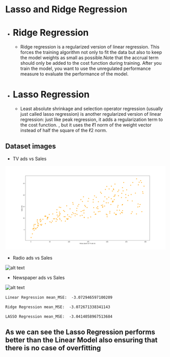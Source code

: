 # Lasso and Ridge Regression

- # Ridge Regression
    - Ridge regression is a regularized version of linear regression. This forces the training algorithm not only to fit the data but also to keep the model weights as small as possible.Note that the accrual term should only be added to the cost function during training. After you train the model, you want to use the unregulated performance measure to evaluate the performance of the model.


- # Lasso Regression
    - Least absolute shrinkage and selection operator regression (usually just called lasso regression) is another regularized version of linear regression: just like peak regression, it adds a regularization term to the cost function. , but it uses the ℓ1 norm of the weight vector instead of half the square of the ℓ2 norm.

## Dataset images

- TV ads vs Sales

![alt text](https://github.com/vsahasrabudhe96/Machine_Learning_Practice/blob/e95e8c5387f114bb80c05af3ffe02187e936bf20/LassoandRidge/ads_vs_sales.png)

- Radio ads vs Sales

![alt text](https://github.com/vsahasrabudhe96/Machine_Learning_Practice/blob/e95e8c5387f114bb80c05af3ffe02187e936bf20/LassoandRidge/LassoandRidge/radioads_vs_sales.png)

- Newspaper ads vs Sales

![alt text](https://github.com/vsahasrabudhe96/Machine_Learning_Practice/blob/e95e8c5387f114bb80c05af3ffe02187e936bf20/LassoandRidge/LassoandRidge/newspaperads_vs_sales.png)


```
Linear Regression mean_MSE:  -3.072946597100209
```

```
Ridge Regression mean_MSE:  -3.072671338341143
```

```
LASSO Regression mean_MSE:  -3.0414058967513684
```

## As we can see the Lasso Regression performs better than the Linear Model also ensuring that there is no case of overfitting